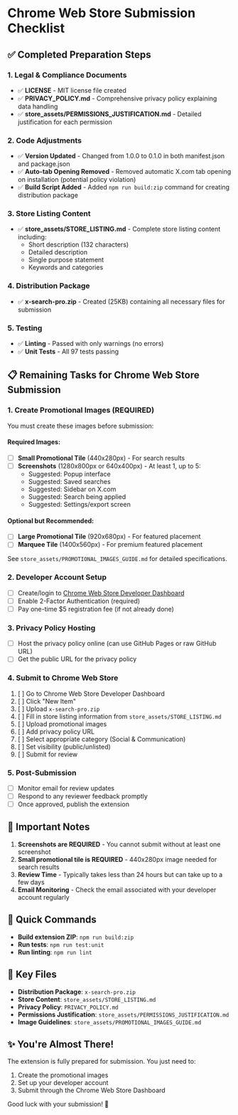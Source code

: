 # Chrome Web Store Submission Checklist

## ✅ Completed Preparation Steps

### 1. Legal & Compliance Documents
- ✅ **LICENSE** - MIT license file created
- ✅ **PRIVACY_POLICY.md** - Comprehensive privacy policy explaining data handling
- ✅ **store_assets/PERMISSIONS_JUSTIFICATION.md** - Detailed justification for each permission

### 2. Code Adjustments
- ✅ **Version Updated** - Changed from 1.0.0 to 0.1.0 in both manifest.json and package.json
- ✅ **Auto-tab Opening Removed** - Removed automatic X.com tab opening on installation (potential policy violation)
- ✅ **Build Script Added** - Added `npm run build:zip` command for creating distribution package

### 3. Store Listing Content
- ✅ **store_assets/STORE_LISTING.md** - Complete store listing content including:
  - Short description (132 characters)
  - Detailed description
  - Single purpose statement
  - Keywords and categories

### 4. Distribution Package
- ✅ **x-search-pro.zip** - Created (25KB) containing all necessary files for submission

### 5. Testing
- ✅ **Linting** - Passed with only warnings (no errors)
- ✅ **Unit Tests** - All 97 tests passing

## 📋 Remaining Tasks for Chrome Web Store Submission

### 1. Create Promotional Images (REQUIRED)
You must create these images before submission:

#### Required Images:
- [ ] **Small Promotional Tile** (440x280px) - For search results
- [ ] **Screenshots** (1280x800px or 640x400px) - At least 1, up to 5:
  - Suggested: Popup interface
  - Suggested: Saved searches
  - Suggested: Sidebar on X.com
  - Suggested: Search being applied
  - Suggested: Settings/export screen

#### Optional but Recommended:
- [ ] **Large Promotional Tile** (920x680px) - For featured placement
- [ ] **Marquee Tile** (1400x560px) - For premium featured placement

See `store_assets/PROMOTIONAL_IMAGES_GUIDE.md` for detailed specifications.

### 2. Developer Account Setup
- [ ] Create/login to [Chrome Web Store Developer Dashboard](https://chrome.google.com/webstore/developer/dashboard)
- [ ] Enable 2-Factor Authentication (required)
- [ ] Pay one-time $5 registration fee (if not already done)

### 3. Privacy Policy Hosting
- [ ] Host the privacy policy online (can use GitHub Pages or raw GitHub URL)
- [ ] Get the public URL for the privacy policy

### 4. Submit to Chrome Web Store
1. [ ] Go to Chrome Web Store Developer Dashboard
2. [ ] Click "New Item"
3. [ ] Upload `x-search-pro.zip`
4. [ ] Fill in store listing information from `store_assets/STORE_LISTING.md`
5. [ ] Upload promotional images
6. [ ] Add privacy policy URL
7. [ ] Select appropriate category (Social & Communication)
8. [ ] Set visibility (public/unlisted)
9. [ ] Submit for review

### 5. Post-Submission
- [ ] Monitor email for review updates
- [ ] Respond to any reviewer feedback promptly
- [ ] Once approved, publish the extension

## 📝 Important Notes

1. **Screenshots are REQUIRED** - You cannot submit without at least one screenshot
2. **Small promotional tile is REQUIRED** - 440x280px image needed for search results
3. **Review Time** - Typically takes less than 24 hours but can take up to a few days
4. **Email Monitoring** - Check the email associated with your developer account regularly

## 🎯 Quick Commands

- **Build extension ZIP**: `npm run build:zip`
- **Run tests**: `npm run test:unit`
- **Run linting**: `npm run lint`

## 📁 Key Files

- **Distribution Package**: `x-search-pro.zip`
- **Store Content**: `store_assets/STORE_LISTING.md`
- **Privacy Policy**: `PRIVACY_POLICY.md`
- **Permissions Justification**: `store_assets/PERMISSIONS_JUSTIFICATION.md`
- **Image Guidelines**: `store_assets/PROMOTIONAL_IMAGES_GUIDE.md`

## ✨ You're Almost There!

The extension is fully prepared for submission. You just need to:
1. Create the promotional images
2. Set up your developer account
3. Submit through the Chrome Web Store Dashboard

Good luck with your submission! 🚀
